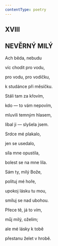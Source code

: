 ```yaml
---
contentType: poetry
---
```


<section>

## XVIII  

## NEVĚRNÝ MILÝ

Ach běda, nebudu  

víc chodit pro vodu,

pro vodu, pro vodičku,

k studánce při měsíčku.

Stáli tam za křovím,

kdo — to vám nepovím,

mluvili temným hlasem,

líbal ji — slyšela jsem.

Srdce mé plakalo,

jen se usedalo,

síla mne opustila,

bolest se na mne lila.

Sám ty, milý Bože,

polituj mé hoře,

upokoj lásku tu mou,

smiluj se nad ubohou.

Přece tě, já to vím,

můj milý, oželím;

ale mé lásky k tobě

přestanu želet v hrobě.

</section>
